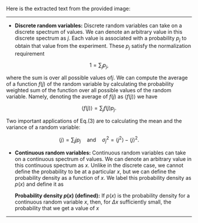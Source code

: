 Here is the extracted text from the provided image:

---

- **Discrete random variables:** Discrete random variables can take on a discrete spectrum of values. We can denote an arbitrary value in this discrete spectrum as $j$. Each value is associated with a probability $p_j$ to obtain that value from the experiment. These $p_j$ satisfy the normalization requirement

$$
1 = \sum_{j} p_j,
$$

where the sum is over all possible values of$j$. We can compute the average of a function $f(j)$ of the random variable by calculating the probability weighted sum of the function over all possible values of the random variable. Namely, denoting the average of $f(j)$ as $\langle f(j) \rangle$ we have

$$
\langle f(j) \rangle = \sum_{j} f(j) p_j.
$$

Two important applications of Eq.(3) are to calculating the mean and the variance of a random variable:

$$
\langle j \rangle = \sum_{j} j p_j \quad \text{and} \quad \sigma_j^2 = \langle j^2 \rangle - \langle j \rangle^2.
$$

- **Continuous random variables:** Continuous random variables can take on a continuous spectrum of values. We can denote an arbitrary value in this continuous spectrum as $x$. Unlike in the discrete case, we cannot define the probability to be at a particular $x$, but we can define the probability density as a function of $x$. We label this probability density as $p(x)$ and define it as

  **Probability density $p(x)$ (defined):** If $p(x)$ is the probability density for a continuous random variable $x$, then, for $\Delta x$ sufficiently small, the probability that we get a value of $x$

---